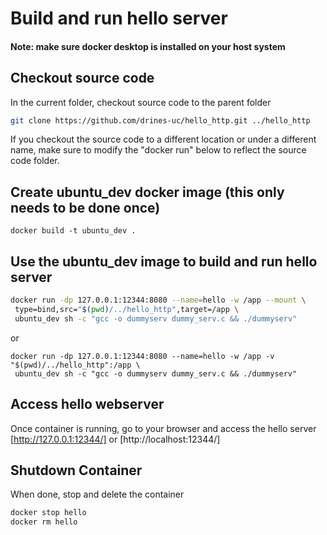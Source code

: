 # Build and run hello server

#### Note: make sure docker desktop is installed on your host system

## Checkout source code

In the current folder, checkout source code to the parent folder

```sh
git clone https://github.com/drines-uc/hello_http.git ../hello_http
```

If you checkout the source code to a different location or under a different name, make sure to modify the "docker run" below to reflect the source code folder.

## Create ubuntu_dev docker image (this only needs to be done once)

```docker
docker build -t ubuntu_dev .
```

## Use the ubuntu_dev image to build and run hello server

```sh
docker run -dp 127.0.0.1:12344:8080 --name=hello -w /app --mount \
 type=bind,src="$(pwd)/../hello_http",target=/app \
 ubuntu_dev sh -c "gcc -o dummyserv dummy_serv.c && ./dummyserv"
```

or

```
docker run -dp 127.0.0.1:12344:8080 --name=hello -w /app -v "$(pwd)/../hello_http":/app \
 ubuntu_dev sh -c "gcc -o dummyserv dummy_serv.c && ./dummyserv"
```

## Access hello webserver

Once container is running, go to your browser and access the hello server
[http://127.0.0.1:12344/] or [http://localhost:12344/]

## Shutdown Container

When done, stop and delete the container

```sh
docker stop hello
docker rm hello
```
